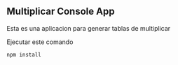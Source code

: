 ## Multiplicar Console App

Esta es una aplicacion para generar tablas de multiplicar

Ejecutar este comando

```
npm install
```
